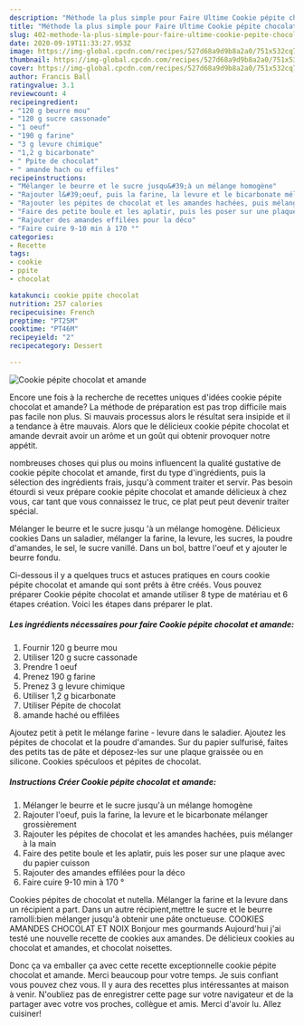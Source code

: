 ```yaml
---
description: "Méthode la plus simple pour Faire Ultime Cookie pépite chocolat et amande"
title: "Méthode la plus simple pour Faire Ultime Cookie pépite chocolat et amande"
slug: 402-methode-la-plus-simple-pour-faire-ultime-cookie-pepite-chocolat-et-amande
date: 2020-09-19T11:33:27.953Z
image: https://img-global.cpcdn.com/recipes/527d68a9d9b8a2a0/751x532cq70/cookie-pepite-chocolat-et-amande-photo-principale-de-la-recette.jpg
thumbnail: https://img-global.cpcdn.com/recipes/527d68a9d9b8a2a0/751x532cq70/cookie-pepite-chocolat-et-amande-photo-principale-de-la-recette.jpg
cover: https://img-global.cpcdn.com/recipes/527d68a9d9b8a2a0/751x532cq70/cookie-pepite-chocolat-et-amande-photo-principale-de-la-recette.jpg
author: Francis Ball
ratingvalue: 3.1
reviewcount: 4
recipeingredient:
- "120 g beurre mou"
- "120 g sucre cassonade"
- "1 oeuf"
- "190 g farine"
- "3 g levure chimique"
- "1,2 g bicarbonate"
- " Ppite de chocolat"
- " amande hach ou effiles"
recipeinstructions:
- "Mélanger le beurre et le sucre jusqu&#39;à un mélange homogène"
- "Rajouter l&#39;oeuf, puis la farine, la levure et le bicarbonate mélanger grossièrement"
- "Rajouter les pépites de chocolat et les amandes hachées, puis mélanger à la main"
- "Faire des petite boule et les aplatir, puis les poser sur une plaque avec du papier cuisson"
- "Rajouter des amandes effilées pour la déco"
- "Faire cuire 9-10 min à 170 °"
categories:
- Recette
tags:
- cookie
- ppite
- chocolat

katakunci: cookie ppite chocolat 
nutrition: 257 calories
recipecuisine: French
preptime: "PT25M"
cooktime: "PT46M"
recipeyield: "2"
recipecategory: Dessert

---
```



![Cookie pépite chocolat et amande](https://img-global.cpcdn.com/recipes/527d68a9d9b8a2a0/751x532cq70/cookie-pepite-chocolat-et-amande-photo-principale-de-la-recette.jpg)

Encore une fois à la recherche de recettes uniques d'idées cookie pépite chocolat et amande? La méthode de préparation est pas trop difficile mais pas facile non plus. Si mauvais processus alors le résultat sera insipide et il a tendance à être mauvais. Alors que le délicieux cookie pépite chocolat et amande devrait avoir un arôme et un goût qui obtenir provoquer notre appétit.

nombreuses choses qui plus ou moins influencent la qualité gustative de cookie pépite chocolat et amande, first du type d'ingrédients, puis la sélection des ingrédients frais, jusqu'à comment traiter et servir. Pas besoin étourdi si veux prépare cookie pépite chocolat et amande délicieux à chez vous, car tant que vous connaissez le truc, ce plat peut peut devenir traiter spécial.

Mélanger le beurre et le sucre jusqu &#39;à un mélange homogène. Délicieux cookies Dans un saladier, mélanger la farine, la levure, les sucres, la poudre d&#39;amandes, le sel, le sucre vanillé. Dans un bol, battre l&#39;oeuf et y ajouter le beurre fondu.


Ci-dessous il y a quelques trucs et astuces pratiques en cours cookie pépite chocolat et amande qui sont prêts à être créés. Vous pouvez préparer Cookie pépite chocolat et amande utiliser 8 type de matériau et 6 étapes création. Voici les étapes dans préparer le plat.

<!--inarticleads1-->

##### Les ingrédients nécessaires pour faire Cookie pépite chocolat et amande:

1. Fournir 120 g beurre mou
1. Utiliser 120 g sucre cassonade
1. Prendre 1 oeuf
1. Prenez 190 g farine
1. Prenez 3 g levure chimique
1. Utiliser 1,2 g bicarbonate
1. Utiliser  Pépite de chocolat
1.   amande haché ou effilées


Ajoutez petit à petit le mélange farine - levure dans le saladier. Ajoutez les pépites de chocolat et la poudre d&#39;amandes. Sur du papier sulfurisé, faites des petits tas de pâte et déposez-les sur une plaque graissée ou en silicone. Cookies spéculoos et pépites de chocolat. 

<!--inarticleads2-->

##### Instructions Créer Cookie pépite chocolat et amande:

1. Mélanger le beurre et le sucre jusqu&#39;à un mélange homogène
1. Rajouter l&#39;oeuf, puis la farine, la levure et le bicarbonate mélanger grossièrement
1. Rajouter les pépites de chocolat et les amandes hachées, puis mélanger à la main
1. Faire des petite boule et les aplatir, puis les poser sur une plaque avec du papier cuisson
1. Rajouter des amandes effilées pour la déco
1. Faire cuire 9-10 min à 170 °


Cookies pépites de chocolat et nutella. Mélanger la farine et la levure dans un récipient a part. Dans un autre récipient,mettre le sucre et le beurre ramolli:bien mélanger jusqu&#39;à obtenir une pâte onctueuse. COOKIES AMANDES CHOCOLAT ET NOIX Bonjour mes gourmands Aujourd&#39;hui j&#39;ai testé une nouvelle recette de cookies aux amandes. De délicieux cookies au chocolat et amandes, et chocolat noisettes. 


Donc ça va emballer ça avec cette recette exceptionnelle cookie pépite chocolat et amande. Merci beaucoup pour votre temps. Je suis confiant vous pouvez chez vous. Il y aura des recettes plus  intéressantes at maison à venir. N'oubliez pas de enregistrer cette page sur votre navigateur et de la partager avec votre vos proches, collègue et amis. Merci d'avoir lu. Allez cuisiner!
